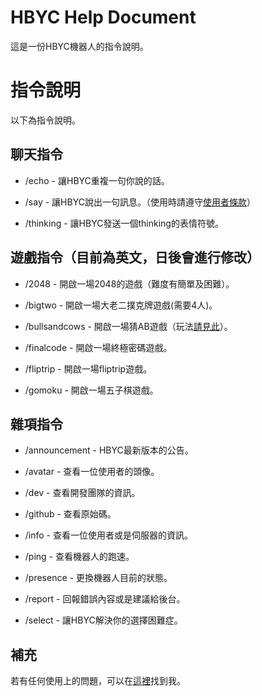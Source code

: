 # HBYC Help Document
這是一份HBYC機器人的指令說明。

# 指令說明
以下為指令說明。

## 聊天指令
* /echo - 讓HBYC重複一句你說的話。

* /say - 讓HBYC說出一句訊息。（使用時請遵守[使用者條款](./TeamofService-Tw.md)）

* /thinking - 讓HBYC發送一個thinking的表情符號。

## 遊戲指令（目前為英文，日後會進行修改）
* /2048 - 開啟一場2048的遊戲（難度有簡單及困難）。

* /bigtwo - 開啟一場大老二撲克牌遊戲(需要4人)。

* /bullsandcows - 開啟一場猜AB遊戲（玩法[請見此](https://zh.m.wikipedia.org/zh-tw/1A2B)）。

* /finalcode - 開啟一場終極密碼遊戲。

* /fliptrip - 開啟一場fliptrip遊戲。

* /gomoku - 開啟一場五子棋遊戲。


## 雜項指令
* /announcement - HBYC最新版本的公告。

* /avatar - 查看一位使用者的頭像。

* /dev - 查看開發團隊的資訊。

* /github - 查看原始碼。

* /info - 查看一位使用者或是伺服器的資訊。

* /ping - 查看機器人的跑速。

* /presence - 更換機器人目前的狀態。

* /report - 回報錯誤內容或是建議給後台。

* /select - 讓HBYC解決你的選擇困難症。


## 補充
若有任何使用上的問題，可以在[這裡](https://discord.gg/J7X2nWXszp)找到我。